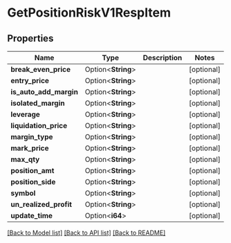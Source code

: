 # GetPositionRiskV1RespItem

## Properties

Name | Type | Description | Notes
------------ | ------------- | ------------- | -------------
**break_even_price** | Option<**String**> |  | [optional]
**entry_price** | Option<**String**> |  | [optional]
**is_auto_add_margin** | Option<**String**> |  | [optional]
**isolated_margin** | Option<**String**> |  | [optional]
**leverage** | Option<**String**> |  | [optional]
**liquidation_price** | Option<**String**> |  | [optional]
**margin_type** | Option<**String**> |  | [optional]
**mark_price** | Option<**String**> |  | [optional]
**max_qty** | Option<**String**> |  | [optional]
**position_amt** | Option<**String**> |  | [optional]
**position_side** | Option<**String**> |  | [optional]
**symbol** | Option<**String**> |  | [optional]
**un_realized_profit** | Option<**String**> |  | [optional]
**update_time** | Option<**i64**> |  | [optional]

[[Back to Model list]](../README.md#documentation-for-models) [[Back to API list]](../README.md#documentation-for-api-endpoints) [[Back to README]](../README.md)



